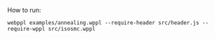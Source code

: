How to run:

    webppl examples/annealing.wppl --require-header src/header.js --require-wppl src/isosmc.wppl
